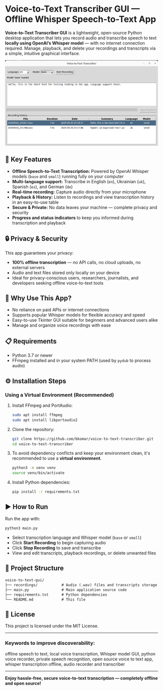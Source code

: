 
# Voice-to-Text Transcriber GUI — Offline Whisper Speech-to-Text App

**Voice-to-Text Transcriber GUI** is a lightweight, open-source Python desktop application that lets you record audio and transcribe speech to text **locally using OpenAI’s Whisper model** — with no internet connection required. Manage, playback, and delete your recordings and transcripts via a simple, intuitive graphical interface.

![App Sreenshot](app-index-scr.png)

## 🚀 Key Features

- **Offline Speech-to-Text Transcription:** Powered by OpenAI Whisper models (`base` and `small`) running fully on your computer  
- **Multi-language support:** Transcribe in English (`en`), Ukrainian (`uk`), Spanish (`es`), and German (`de`)  
- **Real-time recording:** Capture audio directly from your microphone  
- **Playback & History:** Listen to recordings and view transcription history in an easy-to-use table  
- **Secure & Private:** No data leaves your machine — complete privacy and security  
- **Progress and status indicators** to keep you informed during transcription and playback

## 🔒 Privacy & Security

This app guarantees your privacy:

- **100% offline transcription** — no API calls, no cloud uploads, no external servers  
- Audio and text files stored only locally on your device  
- Ideal for privacy-conscious users, researchers, journalists, and developers seeking offline voice-to-text tools

## 🎯 Why Use This App?

- No reliance on paid APIs or internet connections  
- Supports popular Whisper models for flexible accuracy and speed  
- Easy-to-use Tkinter GUI suitable for beginners and advanced users alike  
- Manage and organize voice recordings with ease

## 📋 Requirements

- Python 3.7 or newer  
- FFmpeg installed and in your system PATH (used by `pydub` to process audio)

## ⚙️ Installation Steps

### Using a Virtual Environment (Recommended)
1. Install FFmpeg and PortAudio:
   ```bash
   sudo apt install ffmpeg  
   sudo apt install libportaudio2
   ```  

2. Clone the repository:
   ```bash
   git clone https://github.com/bkomar/voice-to-text-transcriber.git
   cd voice-to-text-transcriber
   ```

3. To avoid dependency conflicts and keep your environment clean, it's recommended to use a **virtual environment**.
   ```bash
   python3 -m venv venv
   source venv/bin/activate
   ```

4. Install Python dependencies:
   ```bash
   pip install -r requirements.txt
   ```

## ▶️ How to Run

Run the app with:

```bash
python3 main.py
```

- Select transcription language and Whisper model (`base` or `small`)  
- Click **Start Recording** to begin capturing audio  
- Click **Stop Recording** to save and transcribe  
- View and edit transcripts, playback recordings, or delete unwanted files  

## 📂 Project Structure

```
voice-to-text-gui/
├── recordings/           # Audio (.wav) files and transcripts storage
├── main.py               # Main application source code
├── requirements.txt      # Python dependencies
└── README.md             # This file
```

## 📝 License

This project is licensed under the MIT License.

---

### Keywords to improve discoverability:

offline speech to text, local voice transcription, Whisper model GUI, python voice recorder, private speech recognition, open source voice to text app, whisper transcription offline, audio recorder and transcriber

---

**Enjoy hassle-free, secure voice-to-text transcription — completely offline and open source!**
